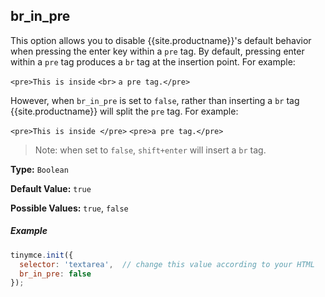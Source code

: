 ## br_in_pre

This option allows you to disable {{site.productname}}'s default behavior when pressing the enter key within a `pre` tag. By default, pressing enter within a `pre` tag produces a `br` tag at the insertion point. For example:

`<pre>This is inside` `<br>` `a pre tag.</pre>`

However, when `br_in_pre` is set to `false`, rather than inserting a `br` tag {{site.productname}} will split the `pre` tag. For example:

`<pre>This is inside </pre>`
`<pre>a pre tag.</pre>`

> Note: when set to `false`, `shift+enter` will insert a `br` tag.

**Type:** `Boolean`

**Default Value:** `true`

**Possible Values:** `true`, `false`

##### Example

```js
tinymce.init({
  selector: 'textarea',  // change this value according to your HTML
  br_in_pre: false
});
```

